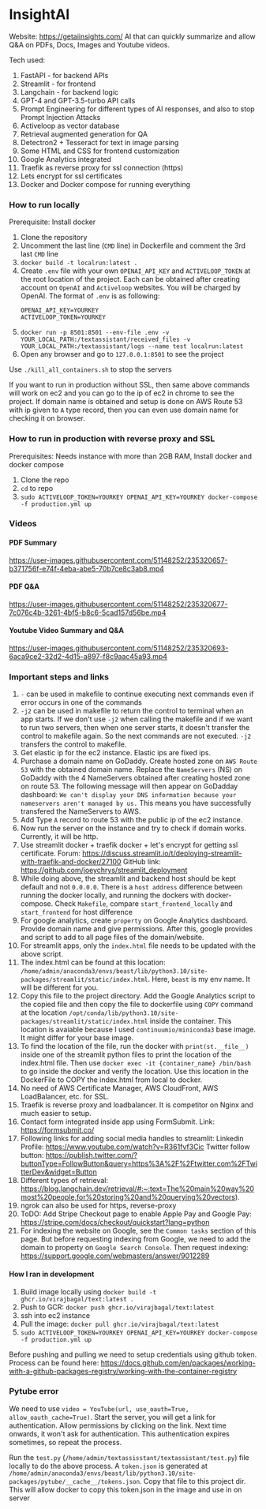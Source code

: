 # InsightAI

Website: https://getaiinsights.com/
AI that can quickly summarize and allow Q&amp;A on PDFs, Docs, Images and Youtube videos.

Tech used:
1. FastAPI - for backend APIs
2. Streamlit - for frontend
3. Langchain - for backend logic
4. GPT-4 and GPT-3.5-turbo API calls
5. Prompt Engineering for different types of AI responses, and also to stop Prompt Injection Attacks
6. Activeloop as vector database
7. Retrieval augmented generation for QA
8. Detectron2 + Tesseract for text in image parsing
9. Some HTML and CSS for frontend customization
10. Google Analytics integrated
11. Traefik as reverse proxy for ssl connection (https)
12. Lets encrypt for ssl certificates
13. Docker and Docker compose for running everything
    
### How to run locally

Prerequisite: Install docker

1. Clone the repository
2. Uncomment the last line (`CMD` line) in Dockerfile and comment the 3rd last `CMD` line
3. `docker build -t localrun:latest .`
4. Create `.env` file with your own `OPENAI_API_KEY` and `ACTIVELOOP_TOKEN` at the root location of the project. Each can be obtained after creating account on `OpenAI` and `Activeloop` websites. You will be charged by OpenAI. The format of `.env` is as following:
   ```
   OPENAI_API_KEY=YOURKEY
   ACTIVELOOP_TOKEN=YOURKEY
   ```
5. `docker run -p 8501:8501 --env-file .env -v YOUR_LOCAL_PATH:/textassistant/received_files -v YOUR_LOCAL_PATH:/textassistant/logs --name test localrun:latest`
6. Open any browser and go to `127.0.0.1:8501` to see the project

Use `./kill_all_containers.sh` to stop the servers

If you want to run in production without SSL, then same above commands will work on ec2 and you can go to the ip of ec2 in chrome to see the project. If domain name is obtained and setup is done on AWS Route 53 with ip given to `A` type record, then you can even use domain name for checking it on browser.

### How to run in production with reverse proxy and SSL

Prerequisites: Needs instance with more than 2GB RAM, Install docker and docker compose

1. Clone the repo
2. `cd` to repo
3. `sudo ACTIVELOOP_TOKEN=YOURKEY OPENAI_API_KEY=YOURKEY docker-compose -f production.yml up`

### Videos

#### PDF Summary

https://user-images.githubusercontent.com/51148252/235320657-b371756f-e74f-4eba-abe5-70b7ce8c3ab8.mp4

#### PDF Q&A

https://user-images.githubusercontent.com/51148252/235320677-7c076c4b-3261-4bf5-b8c6-5cad157d56be.mp4

#### Youtube Video Summary and Q&A

https://user-images.githubusercontent.com/51148252/235320693-6aca9ce2-32d2-4d15-a897-f8c9aac45a93.mp4


### Important steps and links

1. `-` can be used in makefile to continue executing next commands even if error occurs in one of the commands
2. `-j2` can be used in makefile to return the control to terminal when an app starts. If we don't use `-j2` when calling the makefile and if we want to run two servers, then when one server starts, it doesn't transfer the control to makefile again. So the next commands are not executed. `-j2` transfers the control to makefile.
3. Get elastic ip for the ec2 instance. Elastic ips are fixed ips. 
4. Purchase a domain name on GoDaddy. Create hosted zone on `AWS Route 53` with the obtained domain name. Replace the `NameServers` (NS) on GoDaddy with the 4 NameServers obtained after creating hosted zone on route 53. The following message will then appear on GoDadday dashboard:
    `We can't display your DNS information because your nameservers aren't managed by us.`
This means you have successfully transfered the NameServers to AWS.
5. Add Type `A` record to route 53 with the public ip of the ec2 instance.
6. Now run the server on the instance and try to check if domain works. Currently, it will be http. 
7. Use streamlit docker + traefik docker + let's encrypt for getting ssl certificate. 
    Forum: https://discuss.streamlit.io/t/deploying-streamlit-with-traefik-and-docker/27100
    GitHub link: https://github.com/joeychrys/streamlit_deployment
8. While doing above, the streamlit and backend host should be kept default and not `0.0.0.0`. There is a `host address` difference between running the docker locally, and running the dockers with docker-compose. Check `Makefile`, compare `start_frontend_locally` and `start_frontend` for host difference
9. For google analytics, create `property` on Google Analytics dashboard. Provide domain name and give permissions. After this, google provides and script to add to all page files of the domain/website. 
10. For streamlit apps, only the `index.html` file needs to be updated with the above script. 
11. The index.html can be found at this location: `/home/admin/anaconda3/envs/beast/lib/python3.10/site-packages/streamlit/static/index.html`. Here, `beast` is my env name. It will be different for you.
12. Copy this file to the project directory. Add the Google Analytics script to the copied file and then copy the file to dockerfile using `COPY` command at the location `/opt/conda/lib/python3.10/site-packages/streamlit/static/index.html` inside the container. This location is avaiable because I used `continuumio/miniconda3` base image. It might differ for your base image. 
13. To find the location of the file, run the docker with `print(st.__file__)` inside one of the streamlit python files to print the location of the index.html file. Then use `docker exec -it {container_name} /bin/bash` to go inside the docker and verify the location. Use this location in the DockerFile to COPY the index.html from local to docker. 
14. No need of AWS Certificate Manager, AWS CloudFront, AWS LoadBalancer, etc. for SSL. 
15. Traefik is reverse proxy and loadbalancer. It is competitor on Nginx and much easier to setup.
16. Contact form integrated inside app using FormSubmit. Link: https://formsubmit.co/
17. Following links for adding social media handles to streamlit:
Linkedin Profile: https://www.youtube.com/watch?v=R361fvf3Cic
Twitter follow button: https://publish.twitter.com/?buttonType=FollowButton&query=https%3A%2F%2Ftwitter.com%2FTwitterDev&widget=Button
18. Different types of retrieval: https://blog.langchain.dev/retrieval/#:~:text=The%20main%20way%20most%20people,for%20storing%20and%20querying%20vectors).
19. ngrok can also be used for https, reverse-proxy
20. ToDO: Add Stripe Checkout page to enable Apple Pay and Google Pay: https://stripe.com/docs/checkout/quickstart?lang=python
21. For indexing the website on Google, see the `Common tasks` section of this page. But before requesting indexing from Google, we need to add the domain to property on `Google Search Console`. Then request indexing: https://support.google.com/webmasters/answer/9012289

#### How I ran in development

1. Build image locally using `docker build -t ghcr.io/virajbagal/text:latest .`
2. Push to GCR: `docker push ghcr.io/virajbagal/text:latest`
3. ssh into ec2 instance
4. Pull the image: `docker pull ghcr.io/virajbagal/text:latest`
5. `sudo ACTIVELOOP_TOKEN=YOURKEY OPENAI_API_KEY=YOURKEY docker-compose -f production.yml up`

Before pushing and pulling we need to setup credentials using github token. Process can be found here:
https://docs.github.com/en/packages/working-with-a-github-packages-registry/working-with-the-container-registry


### Pytube error

We need to use `video = YouTube(url, use_oauth=True, allow_oauth_cache=True)`. Start the server, you will get a link for authentication. Allow permissions by clicking on the link. Next time onwards, it won't ask for authentication. This authentication expires sometimes, so repeat the process.

Run the `test.py` (`/home/admin/textassisstant/textassistant/test.py`) file locally to do the above process. A `token.json` is generated at `/home/admin/anaconda3/envs/beast/lib/python3.10/site-packages/pytube/__cache__/tokens.json`. Copy that file to this project dir. This will allow docker to copy this token.json in the image and use in on server 